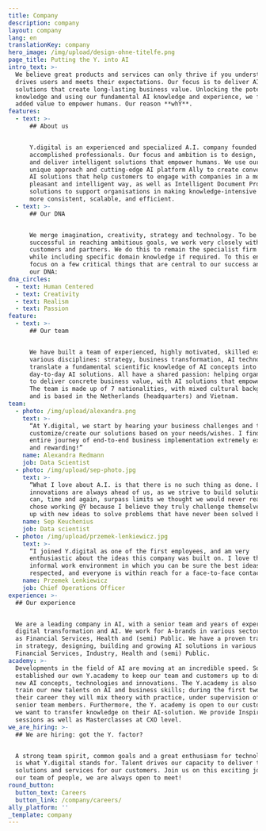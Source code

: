 ```yaml
---
title: Company
description: company
layout: company
lang: en
translationKey: company
hero_image: /img/upload/design-ohne-titelfe.png
page_title: Putting the Y. into AI
intro_text: >-
  We believe great products and services can only thrive if you understand what
  drives users and meets their expectations. Our focus is to deliver AI
  solutions that create long-lasting business value. Unlocking the potential of
  knowledge and using our fundamental AI knowledge and experience, we focus on
  added value to empower humans. Our reason **whY**.
features:
  - text: >-
      ## About us


      Y.digital is an experienced and specialized A.I. company founded by
      accomplished professionals. Our focus and ambition is to design, build,
      and deliver intelligent solutions that empower humans. We use our own
      unique approach and cutting-edge AI platform Ally to create conversational
      AI solutions that help customers to engage with companies in a more
      pleasant and intelligent way, as well as Intelligent Document Processing
      solutions to support organisations in making knowledge-intensive processes
      more consistent, scalable, and efficient.
  - text: >-
      ## Our DNA


      We merge imagination, creativity, strategy and technology. To be
      successful in reaching ambitious goals, we work very closely with our
      customers and partners. We do this to remain the specialist firm we are,
      while including specific domain knowledge if required. To this end, we
      focus on a few critical things that are central to our success and are in
      our DNA:
dna_circles:
  - text: Human Centered
  - text: Creativity
  - text: Realism
  - text: Passion
feature:
  - text: >-
      ## Our team


      We have built a team of experienced, highly motivated, skilled experts in
      various disciplines: strategy, business transformation, AI technology. We
      translate a fundamental scientific knowledge of AI concepts into
      day-to-day AI solutions. All have a shared passion: helping organizations
      to deliver concrete business value, with AI solutions that empower humans.
      The team is made up of 7 nationalities, with mixed cultural backgrounds
      and is based in the Netherlands (headquarters) and Vietnam.
team:
  - photo: /img/upload/alexandra.png
    text: >-
      “At Y.digital, we start by hearing your business challenges and then
      customize/create our solutions based on your needs/wishes. I find the
      entire journey of end-to-end business implementation extremely exciting
      and rewarding!”
    name: Alexandra Redmann
    job: Data Scientist
  - photo: /img/upload/sep-photo.jpg
    text: >-
      “What I love about A.I. is that there is no such thing as done. Endless
      innovations are always ahead of us, as we strive to build solutions that
      can, time and again, surpass limits we thought we would never reach. I
      chose working @Y because I believe they truly challenge themselves to come
      up with new ideas to solve problems that have never been solved before.”
    name: Sep Keuchenius
    job: Data scientist
  - photo: /img/upload/przemek-lenkiewicz.jpg
    text: >-
      “I joined Y.digital as one of the first employees, and am very
      enthusiastic about the ideas this company was built on. I love the
      informal work environment in which you can be sure the best ideas will
      respected, and everyone is within reach for a face-to-face contact.”
    name: Przemek Lenkiewicz
    job: Chief Operations Officer
experience: >-
  ## Our experience


  We are a leading company in AI, with a senior team and years of experience in
  digital transformation and AI. We work for A-brands in various sectors, such
  as Financial Services, Health and (semi) Public. We have a proven track record
  in strategy, designing, building and growing AI solutions in various sectors:
  Financial Services, Industry, Health and (semi) Public.
academy: >-
  Developments in the field of AI are moving at an incredible speed. So, we
  established our own Y.academy to keep our team and customers up to date with
  new AI concepts, technologies and innovations. The Y.academy is also used to
  train our new talents on AI and business skills; during the first two years of
  their career they will mix theory with practice, under supervision of our
  senior team members. Furthermore, the Y. academy is open to our customers, as
  we want to transfer knowledge on their AI-solution. We provide Inspirations
  sessions as well as Masterclasses at CXO level.
we_are_hiring: >-
  ## We are hiring: got the Y. factor?


  A strong team spirit, common goals and a great enthusiasm for technology: this
  is what Y.digital stands for. Talent drives our capacity to deliver the best
  solutions and services for our customers. Join us on this exciting journey and
  our team of people, we are always open to meet!
round_button:
  button_text: Careers
  button_link: /company/careers/
ally_platform: ''
_template: company
---
```


